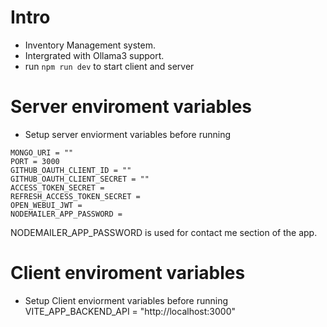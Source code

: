 # Intro
- Inventory Management system. 
- Intergrated with Ollama3 support. 
- run ```npm run dev``` to start client and server

# Server enviroment variables
- Setup server enviorment variables before running
```
MONGO_URI = ""
PORT = 3000
GITHUB_OAUTH_CLIENT_ID = ""
GITHUB_OAUTH_CLIENT_SECRET = ""
ACCESS_TOKEN_SECRET = 
REFRESH_ACCESS_TOKEN_SECRET = 
OPEN_WEBUI_JWT = 
NODEMAILER_APP_PASSWORD = 
```

NODEMAILER_APP_PASSWORD is used for contact me section of the app.


# Client enviroment variables
- Setup Client enviorment variables before running
VITE_APP_BACKEND_API = "http://localhost:3000"
